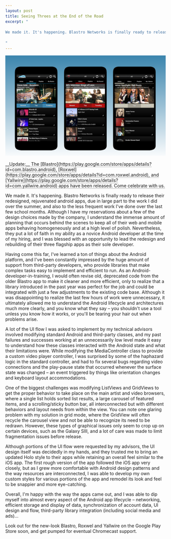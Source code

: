 ```yaml
---
layout: post
title: Seeing Threes at the End of the Road
excerpt: "

We made it. It's happening. Blastro Networks is finally ready to release their redesigned, rejuvenated android apps, due in large part to the work I did over the summer, and also to the less frequent work I've done over the last few school months. Although I have my reservations about a few of the design choices made by the company, I understand the immense amount of planning that occurs behind the scenes to keep all of their web and mobile apps behaving homogeneously and at a high level of polish. Nevertheless, they put a lot of faith in my ability as a novice Android developer at the time of my hiring, and I was blessed with an opportunity to lead the redesign and rebuilding of their three flagship apps as their sole developer.

"
---
```


![Blastro Trio](/img/blog/blastro_trio.png)

<h5-dark style='border-bottom:1px solid #aaa'>
    __Update:__ The [Blastro](https://play.google.com/store/apps/details?id=com.blastro.android), [Roxwel](https://play.google.com/store/apps/details?id=com.roxwel.android), and [Yallwire](https://play.google.com/store/apps/details?id=com.yallwire.android) apps have been released. Come celebrate with us.
</h5>


We made it. It's happening. Blastro Networks is finally ready to release their redesigned, rejuvenated android apps, due in large part to the work I did over the summer, and also to the less frequent work I've done over the last few school months. Although I have my reservations about a few of the design choices made by the company, I understand the immense amount of planning that occurs behind the scenes to keep all of their web and mobile apps behaving homogeneously and at a high level of polish. Nevertheless, they put a lot of faith in my ability as a novice Android developer at the time of my hiring, and I was blessed with an opportunity to lead the redesign and rebuilding of their three flagship apps as their sole developer.


Having come this far, I've learned a ton of things about the Android platform, and I've been constantly impressed by the huge amount of support from third-party developers, who provide libraries that make complex tasks easy to implement and efficient to run. As an Android-developer-in-training, I would often revise old, deprecated code from the older Blastro app to make it cleaner and more efficient, only to realize that a library introduced in the past year was perfect for the job and could be integrated with just a few adjustments to the existing code base. Although it was disappointing to realize the last few hours of work were unnecessary, it ultimately allowed me to understand the Android lifecycle and architectures much more clearly, and you know what they say &ndash; you shouldn't use a tool unless you know how it works, or you'll be tearing your hair out when problems arise.


A lot of the UI flow I was asked to implement by my technical advisors involved modifying standard Android and third-party classes, and my past failures and successes working at an unnecessarily low level made it easy to understand how these classes interacted with the Android state and what their limitations were. While modifying the MediaController class to provide a custom video player controller, I was surprised by some of the haphazard logic in the standard controller, and had to fix several bugs regarding video connections and the play-pause state that occurred whenever the surface state was changed &ndash; an event triggered by things like orientation changes and keyboard layout accommodations.


One of the biggest challenges was modifying ListViews and GridViews to get the proper behavior to take place on the main artist and video browsers, where a single list holds sorted list results, a large carousel of featured items, and a scrolling&sol;sticky button bar, all interconnected but with different behaviors and layout needs from within the view. You can note one glaring problem with my solution in grid mode, where the GridView will often recycle the carousel view and not be able to recognize its need to be redrawn. However, these types of graphical issues only seem to crop up on certain devices, such as the Galaxy SIII, and a lot of care was made to limit fragmentation issues before release.


Although portions of the UI flow were requested by my advisors, the UI design itself was decidedly in my hands, and they trusted me to bring an updated Holo style to their apps while retaining an overall feel similar to the iOS app. The first rough version of the app followed the iOS app very closely, but as I grew more comfortable with Android design patterns and the way resources are interconnected, I was able to develop my own custom styles for various portions of the app and remodel its look and feel to be snappier and more eye-catching.


Overall, I'm happy with the way the apps came out, and I was able to dip myself into almost every aspect of the Android app lifecycle &ndash; networking, efficient storage and display of data, synchronization of account data, UI design and flow, third-party library integration (including social media and ads)...


Look out for the new-look Blastro, Roxwel and Yallwire on the Google Play Store soon, and get pumped for eventual Chromecast support.